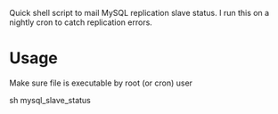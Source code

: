 Quick shell script to mail MySQL replication slave status.
I run this on a nightly cron to catch replication errors.

Usage
=====
Make sure file is executable by root (or cron) user

sh mysql_slave_status